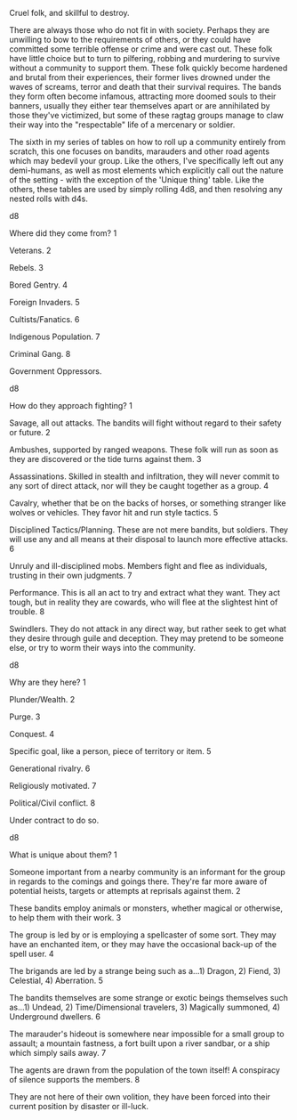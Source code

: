  Cruel folk, and skillful to destroy.

         

There are always those who do not fit in with society. Perhaps they are unwilling to bow to the requirements of others, or they could have committed some terrible offense or crime and were cast out. These folk have little choice but to turn to pilfering, robbing and murdering to survive without a community to support them. These folk quickly become hardened and brutal from their experiences, their former lives drowned under the waves of screams, terror and death that their survival requires. The bands they form often become infamous, attracting more doomed souls to their banners, usually they either tear themselves apart or are annihilated by those they've victimized, but some of these ragtag groups manage to claw their way into the "respectable" life of a mercenary or soldier.

The sixth in my series of tables on how to roll up a community entirely from scratch, this one focuses on bandits, marauders and other road agents which may bedevil your group. Like the others, I've specifically left out any demi-humans, as well as most elements which explicitly call out the nature of the setting - with the exception of the 'Unique thing' table. Like the others, these tables are used by simply rolling 4d8, and then resolving any nested rolls with d4s.



d8
	
Where did they come from?
1
	
Veterans.
2
	
Rebels.
3
	
Bored Gentry.
4
	
Foreign Invaders.
5
	
Cultists/Fanatics.
6
	
Indigenous Population.
7
	
Criminal Gang.
8
	
Government Oppressors.

d8
	
How do they approach fighting?
1
	
Savage, all out attacks. The bandits will fight without regard to their safety or future.
2
	
Ambushes, supported by ranged weapons. These folk will run as soon as they are discovered or the tide turns against them.
3
	
Assassinations. Skilled in stealth and infiltration, they will never commit to any sort of direct attack, nor will they be caught together as a group.
4
	
Cavalry, whether that be on the backs of horses, or something stranger like wolves or vehicles. They favor hit and run style tactics.
5
	
Disciplined Tactics/Planning. These are not mere bandits, but soldiers. They will use any and all means at their disposal to launch more effective attacks.
6
	
Unruly and ill-disciplined mobs. Members fight and flee as individuals, trusting in their own judgments.
7
	
Performance. This is all an act to try and extract what they want. They act tough, but in reality they are cowards, who will flee at the slightest hint of trouble.
8
	
Swindlers. They do not attack in any direct way, but rather seek to get what they desire through guile and deception. They may pretend to be someone else, or try to worm their ways into the community.


d8
	
Why are they here?
1
	
Plunder/Wealth.
2
	
Purge.
3
	
Conquest.
4
	
Specific goal, like a person, piece of territory or item.
5
	
Generational rivalry.
6
	
Religiously motivated.
7
	
Political/Civil conflict.
8
	
Under contract to do so.

d8
	
What is unique about them?
1
	
Someone important from a nearby community is an informant for the group in regards to the comings and goings there. They're far more aware of potential heists, targets or attempts at reprisals against them.
2
	
These bandits employ animals or monsters, whether magical or otherwise, to help them with their work.
3
	
The group is led by or is employing a spellcaster of some sort. They may have an enchanted item, or they may have the occasional back-up of the spell user.
4
	
The brigands are led by a strange being such as a...1) Dragon, 2) Fiend, 3) Celestial, 4) Aberration.
5
	
The bandits themselves are some strange or exotic beings themselves such as...1) Undead, 2) Time/Dimensional travelers, 3) Magically summoned, 4) Underground dwellers.
6
	
The marauder's hideout is somewhere near impossible for a small group to assault; a mountain fastness, a fort built upon a river sandbar, or a ship which simply sails away.
7
	
The agents are drawn from the population of the town itself! A conspiracy of silence supports the members.
8
	
They are not here of their own volition, they have been forced into their current position by disaster or ill-luck.